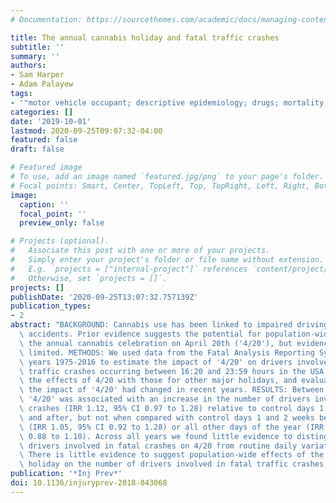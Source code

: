 ```yaml
---
# Documentation: https://sourcethemes.com/academic/docs/managing-content/

title: The annual cannabis holiday and fatal traffic crashes
subtitle: ''
summary: ''
authors:
- Sam Harper
- Adam Palayew
tags:
- '"motor vehicle occupant; descriptive epidemiology; drugs; mortality; public health"'
categories: []
date: '2019-10-01'
lastmod: 2020-09-25T09:07:32-04:00
featured: false
draft: false

# Featured image
# To use, add an image named `featured.jpg/png` to your page's folder.
# Focal points: Smart, Center, TopLeft, Top, TopRight, Left, Right, BottomLeft, Bottom, BottomRight.
image:
  caption: ''
  focal_point: ''
  preview_only: false

# Projects (optional).
#   Associate this post with one or more of your projects.
#   Simply enter your project's folder or file name without extension.
#   E.g. `projects = ["internal-project"]` references `content/project/deep-learning/index.md`.
#   Otherwise, set `projects = []`.
projects: []
publishDate: '2020-09-25T13:07:32.757139Z'
publication_types:
- 2
abstract: "BACKGROUND: Cannabis use has been linked to impaired driving and fatal\
  \ accidents. Prior evidence suggests the potential for population-wide effects of\
  \ the annual cannabis celebration on April 20th ('4/20'), but evidence to date is\
  \ limited. METHODS: We used data from the Fatal Analysis Reporting System for the\
  \ years 1975-2016 to estimate the impact of '4/20' on drivers involved in fatal\
  \ traffic crashes occurring between 16:20 and 23:59 hours in the USA. We compared\
  \ the effects of 4/20 with those for other major holidays, and evaluated whether\
  \ the impact of '4/20' had changed in recent years. RESULTS: Between 1992 and 2016,\
  \ '4/20' was associated with an increase in the number of drivers involved in fatal\
  \ crashes (IRR 1.12, 95% CI 0.97 to 1.28) relative to control days 1 week before\
  \ and after, but not when compared with control days 1 and 2 weeks before and after\
  \ (IRR 1.05, 95% CI 0.92 to 1.28) or all other days of the year (IRR 0.98, 95% CI\
  \ 0.88 to 1.10). Across all years we found little evidence to distinguish excess\
  \ drivers involved in fatal crashes on 4/20 from routine daily variations. CONCLUSIONS:\
  \ There is little evidence to suggest population-wide effects of the annual cannabis\
  \ holiday on the number of drivers involved in fatal traffic crashes."
publication: '*Inj Prev*'
doi: 10.1136/injuryprev-2018-043068
---
```

